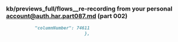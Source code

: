 ### kb/previews_full/flows__re-recording from your personal account@auth.har.part087.md (part 002)

```md
           "columnNumber": 74611
                              },
            
```

```
